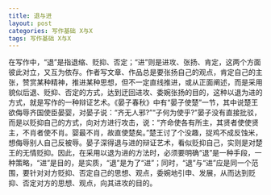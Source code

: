 ```yaml
---
title: 退与进
layout: post
categories: 写作基础 X与X
tags: 写作基础 X与X
---
```


在写作中，“退”是指退缩、贬抑、否定；“进”则是进攻、张扬、肯定，这两个方面彼此对立，又互为依存。作者写文章、作品总是要张扬自己的观点，肯定自己的主张，赞赏某种精神，推进某种思想，但不一定直线推进，或从正面阐述，而是采用貌似后退、贬抑、否定的方式，达到迂回进攻、委婉张扬的目的，这种以退为进的方式，就是写作的一种辩证艺术。《晏子春秋》中有“晏子使楚”一节，其中说楚王欲侮辱齐国使臣晏婴，对晏子说：“齐无人邪?”“子何为使乎?”晏子没有直接批驳，而是以贬抑自己的方式，向对方进行攻击，说：“齐命使各有所主，其贤者使使贤主，不肖者使不肖。婴最不肖，故直使楚矣。”楚王讨了个没趣，捉鸡不成反蚀米，想侮辱别人自己反被辱。晏子深得退与进的辩证艺术，看似贬抑自己，实则是对楚王的无情贬抑。因此，在采用以退为进的方法时，必须要明确“退”是一种手段，一种策略，“进”是目的，是实质，“退”是为了“进”；同时，“退”与“进”应是同一个范围，要针对对方贬抑、否定自己的思想、观点，委婉地引申、发展，从而达到贬抑、否定对方的思想、观点，向其进攻的目的。 